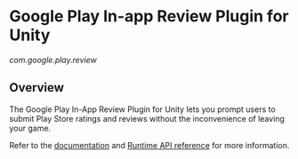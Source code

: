 # Google Play In-app Review Plugin for Unity

*com.google.play.review*

## Overview

The Google Play In-App Review Plugin for Unity lets you prompt users to submit
Play Store ratings and reviews without the inconvenience of leaving your game.

Refer to the
[documentation](//developer.android.com/guide/playcore/in-app-review/unity)
and
[Runtime API reference](//developer.android.com/reference/unity/namespace/Google/Play/Review)
for more information.
